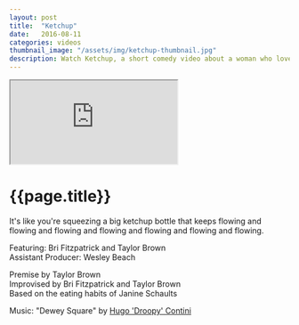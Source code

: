 ```yaml
---
layout: post
title:  "Ketchup"
date:   2016-08-11
categories: videos
thumbnail_image: "/assets/img/ketchup-thumbnail.jpg"
description: Watch Ketchup, a short comedy video about a woman who loves, loves, loves her ketchup.
---
```


<div class="embed-responsive embed-responsive-16by9">
	<iframe class="embed-responsive-item" src="http://www.youtube.com/embed/guftIrlch2o?rel=0" allowfullscreen></iframe>
</div>

<h1>{{page.title}}</h1>

It's like you're squeezing a big ketchup bottle that keeps flowing and flowing and flowing and flowing and flowing and flowing and flowing.

Featuring: Bri Fitzpatrick and Taylor Brown<br>
Assistant Producer: Wesley Beach

Premise by Taylor Brown<br>
Improvised by Bri Fitzpatrick and Taylor Brown<br>
Based on the eating habits of Janine Schaults

Music: "Dewey Square" by [Hugo 'Droopy' Contini](http://www.myspace.com/rawbounce)
